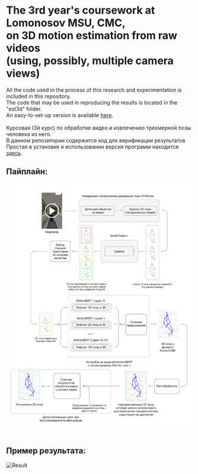 # The 3rd year's coursework at Lomonosov MSU, CMC,</br>on 3D motion estimation from raw videos</br>(using, possibly, multiple camera views)
All the code used in the process of this research and experimentation is included in this repository.</br>
The code that may be used in reproducing the results is located in the "est3d" folder.</br>
An easy-to-set-up version is available [here](https://github.com/oscar-foxtrot/PoseBrew).</br>
</br>
Курсовая (3й курс) по обработке видео и извлечению трехмерной позы человека из него.</br>
В данном репозитории содержится код для верификации результатов</br>
Простая в установке и использовании версия программ находится [здесь](https://github.com/oscar-foxtrot/PoseBrew).
</br>
## Пайплайн:
![Pipeline](https://raw.githubusercontent.com/oscar-foxtrot/pose3d-coursework/main/assets/pipeline.png)
</br>
</br>
## Пример результата:
![Result](https://raw.githubusercontent.com/oscar-foxtrot/pose3d-coursework/main/assets/results.gif)
